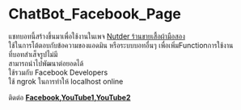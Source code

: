 # ChatBot_Facebook_Page
แชทบอทนี้สร้างขึ้นมาเพื่อใช้งานในเพจ [Nutder ร้านขายเสื้อผ้ามือสอง](https://web.facebook.com/nutderTH/) <br> 
ใช้ในการโต้ตอบกับข้อความของแอดมิน หรือระบบบอทอื่นๆ เพื่อเพิ่มFunctionการใช้งาน <br>
ที่บอทสำเส็จรูปไม่มี <br>
สามารถนำไปพัฒนาต่อยอดได้ <br>
ใช้รวมกับ Facebook Developers <br>
ใช้ ngrok ในการทำให้ localhost online


ติดต่อ
 **[Facebook](https://www.facebook.com/PhuminMaliwan),[YouTube1](https://www.youtube.com/channel/UCevNnlKLgRTg-cku5JQ2Ahw),[YouTube2](https://www.youtube.com/channel/UCYJk0E1wwY3zX-i8tn95mhw)**
